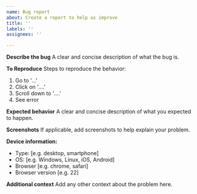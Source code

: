 ```yaml
---
name: Bug report
about: Create a report to help us improve
title: ''
labels: ''
assignees: ''

---
```


**Describe the bug**
A clear and concise description of what the bug is.

**To Reproduce**
Steps to reproduce the behavior:
1. Go to '...'
2. Click on '....'
3. Scroll down to '....'
4. See error

**Expected behavior**
A clear and concise description of what you expected to happen.

**Screenshots**
If applicable, add screenshots to help explain your problem.

**Device information:**
- Type: [e.g. desktop, smartphone]
 - OS: [e.g. Windows, Linux, iOS, Android]
 - Browser [e.g. chrome, safari]
 - Browser version [e.g. 22]

**Additional context**
Add any other context about the problem here.
